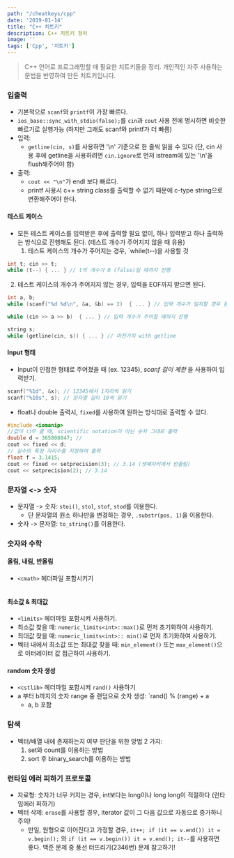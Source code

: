 ```yaml
---
path: "/cheatkeys/cpp"
date: '2019-01-14'
title: "C++ 치트키"
description: C++ 치트키 정리
image: ''
tags: ['Cpp', '치트키']
---
```

> C++ 언어로 프로그래밍할 때 필요한 치트키들을 정리.
> 개인적인 자주 사용하는 문법을 반영하여 만든 치트키입니다.

### 입출력
- 기본적으로 `scanf`와 `printf`이 가장 빠르다.
- `ios_base::sync_with_stdio(false);`를 `cin`과 `cout` 사용 전에 명시하면 비슷한 빠르기로 실행가능 (하지만 그래도 scanf와 printf가 더 빠름)
- 입력:
    - `getline(cin, s)`를 사용하면 '\n' 기준으로 한 줄씩 읽을 수 있다 (단, cin 사용 후에 getline을 사용하려면 `cin.ignore`로 먼저 istream에 있는 '\n'을 flush해주어야 함) 
- 출력:
    - `cout << "\n"`가 endl 보다 빠르다.
    - printf 사용시 c++ string class를 출력할 수 없기 때문에 c-type string으로 변환해주어야 한다.

#### 테스트 케이스
- 모든 테스트 케이스를 입력받은 후에 출력할 필요 없이, 하나 입력받고 하나 출력하는 방식으로 진행해도 된다. (테스트 개수가 주어지지 않을 때 유용)
  1. 테스트 케이스의 개수가 주어지는 경우, `while(t--)을 사용할 것
```cpp
int t; cin >> t;
while (t--) { ... } // t의 개수가 0 (false)일 때까지 진행
```
  2. 테스트 케이스의 개수가 주어지지 않는 경우, 입력을 EOF까지 받으면 된다.
```cpp
int a, b;
while (scanf("%d %d\n", &a, &b) == 2)  { ... } // 입력 개수가 일치할 경우 동안 진행
```
```cpp
while (cin >> a >> b)  { ... } // 입력 개수가 주어질 때까지 진행
```
```cpp
string s;
while (getline(cin, s)) { ... } // 마찬가지 with getline
```

#### Input 형태
- Input이 인접한 형태로 주어졌을 때 (ex. 12345), _scanf 길이 제한_ 을 사용하여 입력받기.
```cpp
scanf("%1d", &x); // 12345에서 1자리씩 읽기
scanf("%10s", s); // 문자열 길이 10씩 읽기
```

- float나 double 출력시, `fixed`를 사용하여 원하는 방식대로 출력할 수 있다.
```cpp
#include <iomanip>
//값이 너무 클 때, scientific notation이 아닌 숫자 그대로 출력
double d = 365808847; // 
cout << fixed << d;
// 실수의 특정 자리수를 지정하여 출력
float f = 3.1415;
cout << fixed << setprecision(3); // 3.14 (셋째자리에서 반올림)
cout << setprecision(2); // 3.14
```

### 문자열 <-> 숫자
- 문자열 -> 숫자: `stoi()`, `stol`, `stof`, `stod`를 이용한다.
    - 단 문자열의 원소 하나만을 변경하는 경우, `.substr(pos, 1)`을 이용한다.
- 숫자 -> 문자열: `to_string()`를 이용한다.


### 숫자와 수학

#### 올림, 내림, 반올림
- `<cmath>` 헤더파일 포함시키기
```

```
#### 최소값 & 최대값
- `<limits>` 헤더파일 포함시켜 사용하기.
- 최소값 찾을 때: `numeric_limits<int>::max()`로 먼저 초기화하여 사용하기.
- 최대값 찾을 때: `numeric_limits<int>:: min()`로 먼저 초기화하여 사용하기.
- 벡터 내에서 최소값 또는 최대값 찾을 때: `min_element()` 또는 `max_element()`으로 이터레이터 값 접근하여 사용하기.

#### random 숫자 생성
- `<cstlib>` 헤더파일 포함시켜 `rand()` 사용하기
- a 부터 b까지의 숫자 range 중 랜덤으로 숫자 생성: `rand() % (range) + a
    - a, b 포함

### 탐색
- 벡터/배열 내에 존재하는지 여부 판단을 위한 방법 2 가지:
    1. set와 count를 이용하는 방법
    2. sort 후 binary_search를 이용하는 방법

### 런타임 에러 피하기 프로토콜
- 자료형: 숫자가 너무 커지는 경우, int보다는 long이나 long long이 적절하다 (런타임에러 피하기)
- 벡터 삭제: `erase`를 사용할 경우, iterator 값이 그 다음 값으로 자동으로 증가하니 주의!
    - 만일, 원형으로 이어진다고 가정할 경우, `it++; if (it == v.end()) it = v.begin();` 와 `if (it == v.begin()) it = v.end(); it--`를 사용하면 좋다. 백준 문제 중 풍선 터뜨리기(2346번) 문제 참고하기!